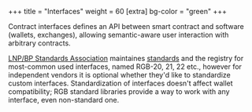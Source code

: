 +++
title = "Interfaces"
weight = 60
[extra]
bg-color = "green"
+++

Contract interfaces defines an API between smart contract and software (wallets,
exchanges), allowing semantic-aware user interaction with arbitrary contracts.

[LNP/BP Standards Association](LNP/BP) maintaines [standards](LNPBPs) and the 
registry for most-common used interfaces, named RGB-20, 21, 22 etc., however
for independent vendors it is optional whether they'd like to standardize 
custom interfaces. Standardization of interfaces doesn't affect wallet 
compatibility; RGB standard libraries provide a way to work with any interface,
even non-standard one.

[LNP/BP]: https://lnp-bp.org
[LNPBPs]: https://github.com/LNP-BP/LNPBPs
